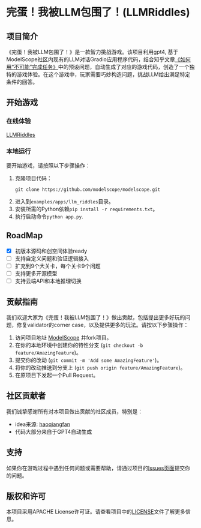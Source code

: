 # 完蛋！我被LLM包围了！(LLMRiddles)

## 项目简介
《完蛋！我被LLM包围了！》是一款智力挑战游戏。该项目利用gpt4, 基于ModelScope社区内现有的LLM对话Gradio应用程序代码，结合知乎文章[《如何用“不可能”完成任务》](https://zhuanlan.zhihu.com/p/665393240)中的预设问题，自动生成了对应的游戏代码，创造了一个独特的游戏体验。在这个游戏中，玩家需要巧妙构造问题，挑战LLM给出满足特定条件的回答。

## 开始游戏

### 在线体验

[LLMRiddles](https://modelscope.cn/studios/LLMRiddles/LLMRiddles/summary)

### 本地运行
要开始游戏，请按照以下步骤操作：

1. 克隆项目代码：
   ```
   git clone https://github.com/modelscope/modelscope.git
   ```
2. 进入到`examples/apps/llm_riddles`目录。
3. 安装所需的Python依赖`pip install -r requirements.txt`。
4. 执行启动命令`python app.py`.

## RoadMap
- [x] 初版本源码和创空间体验ready
- [ ] 支持自定义问题和验证逻辑接入
- [ ] 扩充到9个大关卡，每个关卡9个问题
- [ ] 支持更多开源模型
- [ ] 支持云端API和本地推理切换

## 贡献指南
我们欢迎大家为《完蛋！我被LLM包围了！》做出贡献，包括提出更多好玩的问题，修复validator的corner case，以及提供更多的玩法。请按以下步骤操作：

1. 访问项目地址 [ModelScope](https://github.com/modelscope/modelscope) 并fork项目。
2. 在你的本地环境中创建你的特性分支 (`git checkout -b feature/AmazingFeature`)。
3. 提交你的改动 (`git commit -m 'Add some AmazingFeature'`)。
4. 将你的改动推送到分支上 (`git push origin feature/AmazingFeature`)。
5. 在原项目下发起一个Pull Request。

## 社区贡献者
我们诚挚感谢所有对本项目做出贡献的社区成员，特别是：

- idea来源: [haoqiangfan](https://www.zhihu.com/people/haoqiang-fan)
- 代码大部分来自于GPT4自动生成

## 支持
如果你在游戏过程中遇到任何问题或需要帮助，请通过项目的[Issues页面](https://github.com/modelscope/modelscope/issues)提交你的问题。

## 版权和许可
本项目采用APACHE License许可证。请查看项目中的[LICENSE](https://github.com/modelscope/modelscope/blob/main/LICENSE)文件了解更多信息。
